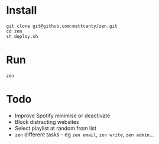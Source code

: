 # Install
```
git clone git@github.com:mattcanty/zen.git
cd zen
sh deploy.sh
```

# Run
```
zen
```

# Todo
* Improve Spotify minimise or deactivate
* Block distracting websites
* Select playlist at random from list
* `zen` different tasks - eg `zen email`, `zen write`, `zen admin`...
